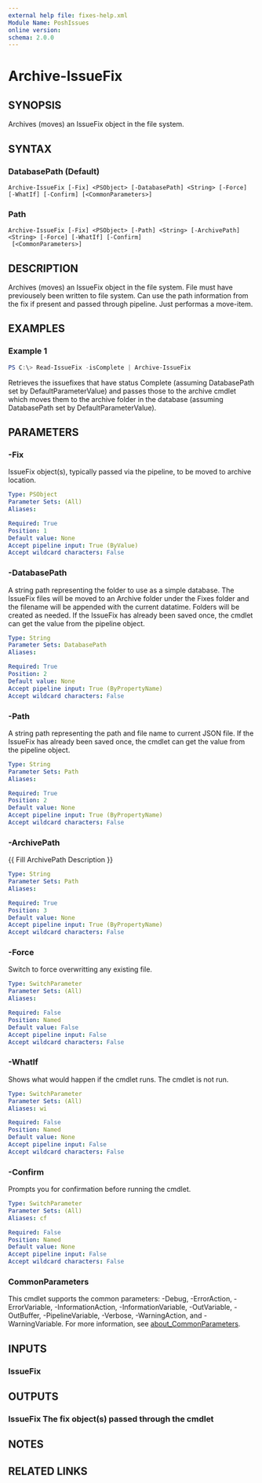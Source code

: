 ```yaml
---
external help file: fixes-help.xml
Module Name: PoshIssues
online version:
schema: 2.0.0
---
```


# Archive-IssueFix

## SYNOPSIS
Archives (moves) an IssueFix object in the file system.

## SYNTAX

### DatabasePath (Default)
```
Archive-IssueFix [-Fix] <PSObject> [-DatabasePath] <String> [-Force] [-WhatIf] [-Confirm] [<CommonParameters>]
```

### Path
```
Archive-IssueFix [-Fix] <PSObject> [-Path] <String> [-ArchivePath] <String> [-Force] [-WhatIf] [-Confirm]
 [<CommonParameters>]
```

## DESCRIPTION
Archives (moves) an IssueFix object in the file system. 
File must have previousely been written to file system. 
Can use the path information from the fix if present and passed through pipeline. 
Just performas a move-item.

## EXAMPLES

### Example 1
```powershell
PS C:\> Read-IssueFix -isComplete | Archive-IssueFix
```

Retrieves the issuefixes that have status Complete (assuming DatabasePath set by DefaultParameterValue) and passes those to the archive cmdlet which moves them to the archive folder in the database (assuming DatabasePath set by DefaultParameterValue).

## PARAMETERS

### -Fix
IssueFix object(s), typically passed via the pipeline, to be moved to archive location.

```yaml
Type: PSObject
Parameter Sets: (All)
Aliases:

Required: True
Position: 1
Default value: None
Accept pipeline input: True (ByValue)
Accept wildcard characters: False
```

### -DatabasePath
A string path representing the folder to use as a simple database. 
The IssueFix files will be moved to an Archive folder under the Fixes folder and the filename will be appended with the current datatime. 
Folders will be created as needed. 
If the IssueFix has already been saved once, the cmdlet can get the value from the pipeline object.

```yaml
Type: String
Parameter Sets: DatabasePath
Aliases:

Required: True
Position: 2
Default value: None
Accept pipeline input: True (ByPropertyName)
Accept wildcard characters: False
```

### -Path
A string path representing the path and file name to current JSON file. 
If the IssueFix has already been saved once, the cmdlet can get the value from the pipeline object.

```yaml
Type: String
Parameter Sets: Path
Aliases:

Required: True
Position: 2
Default value: None
Accept pipeline input: True (ByPropertyName)
Accept wildcard characters: False
```

### -ArchivePath
{{ Fill ArchivePath Description }}

```yaml
Type: String
Parameter Sets: Path
Aliases:

Required: True
Position: 3
Default value: None
Accept pipeline input: True (ByPropertyName)
Accept wildcard characters: False
```

### -Force
Switch to force overwritting any existing file.

```yaml
Type: SwitchParameter
Parameter Sets: (All)
Aliases:

Required: False
Position: Named
Default value: False
Accept pipeline input: False
Accept wildcard characters: False
```

### -WhatIf
Shows what would happen if the cmdlet runs.
The cmdlet is not run.

```yaml
Type: SwitchParameter
Parameter Sets: (All)
Aliases: wi

Required: False
Position: Named
Default value: None
Accept pipeline input: False
Accept wildcard characters: False
```

### -Confirm
Prompts you for confirmation before running the cmdlet.

```yaml
Type: SwitchParameter
Parameter Sets: (All)
Aliases: cf

Required: False
Position: Named
Default value: None
Accept pipeline input: False
Accept wildcard characters: False
```

### CommonParameters
This cmdlet supports the common parameters: -Debug, -ErrorAction, -ErrorVariable, -InformationAction, -InformationVariable, -OutVariable, -OutBuffer, -PipelineVariable, -Verbose, -WarningAction, and -WarningVariable. For more information, see [about_CommonParameters](http://go.microsoft.com/fwlink/?LinkID=113216).

## INPUTS

### IssueFix
## OUTPUTS

### IssueFix The fix object(s) passed through the cmdlet
## NOTES

## RELATED LINKS
